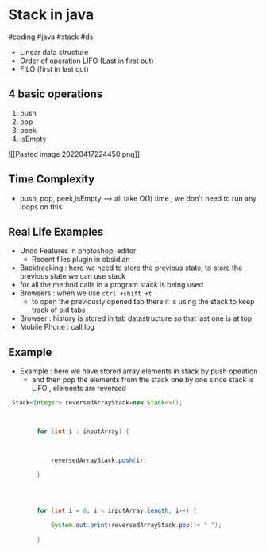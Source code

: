 # Stack in java
#coding 
#java 
#stack #ds
- Linear data structure
- Order of operation LIFO (Last in first out)
- FILO (first in last out)


## 4 basic operations 
1. push
2. pop
3. peek
4. isEmpty

![[Pasted image 20220417224450.png]]


## Time Complexity
- push, pop, peek,isEmpty --> all take O(1) time , we don't need to run any loops on this 


## Real Life Examples
- Undo Features in photoshop, editor
	- Recent files plugin in obsidian
- Backtracking : here we need to store the previous state, to store the previous state we can use stack
- for all the method calls in a program stack is being used
- Browsers : when we use `ctrl +shift +t  ` 
	- to open the previously opened tab there it is using the stack to keep track of old tabs
- Browser : history is stored in tab datastructure so that last one is at top
- Mobile Phone : call log


## Example
- Example : here we have stored array elements in stack by push opeation
	- and then pop the elements from the stack one by one since stack is LIFO , elements are reversed
```java
 Stack<Integer> reversedArrayStack=new Stack<>();

  

        for (int i : inputArray) {

  

            reversedArrayStack.push(i);

        }

  
  

        for (int i = 0; i < inputArray.length; i++) {

            System.out.print(reversedArrayStack.pop()+ " ");

        }
```